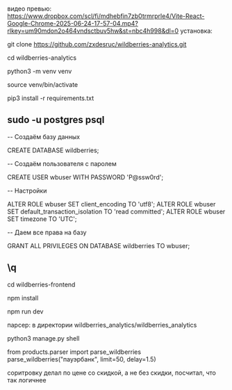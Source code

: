 видео превью: https://www.dropbox.com/scl/fi/mdhebfin7zb0trmrprle4/Vite-React-Google-Chrome-2025-06-24-17-57-04.mp4?rlkey=um90mdon2o464vndsctbuv5hw&st=nbc4h998&dl=0
установка:

git clone https://github.com/zxdesruc/wildberries-analytics.git

cd wildberries-analytics

python3 -m venv venv

source venv/bin/activate

pip3 install -r requirements.txt


sudo -u postgres psql
--------------------
-- Создаём базу данных

CREATE DATABASE wildberries;

-- Создаём пользователя с паролем

CREATE USER wbuser WITH PASSWORD 'P@ssw0rd';

-- Настройки

ALTER ROLE wbuser SET client_encoding TO 'utf8';
ALTER ROLE wbuser SET default_transaction_isolation TO 'read committed';
ALTER ROLE wbuser SET timezone TO 'UTC';

-- Даем все права на базу

GRANT ALL PRIVILEGES ON DATABASE wildberries TO wbuser;

\q
--------------------

cd wildberries-frontend

npm install

npm run dev


парсер: 
в директории wildberries_analytics/wildberries_analytics

python3 manage.py shell

from products.parser import parse_wildberries
parse_wildberries("пауэрбанк", limit=50, delay=1.5)


соритровку делал по цене со скидкой, а не без скидки, посчитал, что так логичнее



